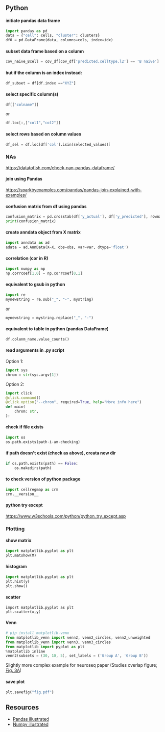 ## Python

#### initiate pandas data frame

```Python
import pandas as pd
data = {"cell": cells, "cluster": clusters}
df0 = pd.DataFrame(data, columns=cols, index=idx)
```

#### subset data frame based on a column

```Python
cov_naive_Bcell = cov_df[cov_df['predicted.celltype.l2'] == 'B naive']
```

#### but if the column is an index instead:

```Python
df_subset = df[df.index =="XYZ"]
```

#### select specific column(s)

```Python
df[["colname"]]
```

or

```Python
df.loc[:,["col1","col2"]]
```

#### select rows based on column values

```Python
df_sel = df.loc[df['col'].isin(selected_values)]
```

### NAs

https://datatofish.com/check-nan-pandas-dataframe/

#### join using Pandas

https://sparkbyexamples.com/pandas/pandas-join-explained-with-examples/

#### confusion matrix from df using pandas

```Python
confusion_matrix = pd.crosstab(df['y_actual'], df['y_predicted'], rownames=['Actual'], colnames=['Predicted'])
print(confusion_matrix)
```


#### create anndata object from X matrix

```Python
import anndata as ad
adata = ad.AnnData(X=X, obs=obs, var=var, dtype='float')
```

#### correlation (cor in R)

```Python
import numpy as np
np.corrcoef[1,0] = np.corrcoef[0,1]
```

#### equivalent to gsub in python

```Python
import re
mynewstring = re.sub("_", "-", mystring)
```

or

```Python
mynewstring = mystring.replace("_", "-")
```

#### equivalent to table in python (pandas DataFrame)

```Python
df.colunm_name.value_counts()
```

#### read arguments in .py script

Option 1:

```Python
import sys
chrom = str(sys.argv[1])
```

Option 2:

```Python
import click
@click.command()
@click.option("--chrom", required=True, help="More info here")
def main(
    chrom: str,
):
```

#### check if file exists

```Python
import os
os.path.exists(path-i-am-checking)
```

#### if path doesn't exist (check as above), creata new dir

```Python
if os.path.exists(path) == False:
	os.makedirs(path)
```

#### to check version of python package

```Python
import cellregmap as crm
crm.__version__
```

#### python try except

https://www.w3schools.com/python/python_try_except.asp


### Plotting

#### show matrix

```Python
import matplotlib.pyplot as plt
plt.matshow(M)
```

#### histogram

```Python
import matplotlib.pyplot as plt
plt.hist(y)
plt.show()
```

#### scatter

```
import matplotlib.pyplot as plt
plt.scatter(x,y)
```

#### Venn

```Python
# pip install matplotlib-venn
from matplotlib_venn import venn2, venn2_circles, venn2_unweighted
from matplotlib_venn import venn3, venn3_circles
from matplotlib import pyplot as plt
%matplotlib inline
venn2(subsets = (30, 10, 5), set_labels = ('Group A', 'Group B'))
```

Slightly more complex example for neuroseq paper (Studies overlap figure; [Fig. 3A](https://github.com/single-cell-genetics/singlecell_neuroseq_paper/blob/main/plotting_notebooks/Figure_3/Figure_3a.ipynb))

#### save plot

```Python
plt.savefig("fig.pdf")
```

## Resources

* [Pandas illustrated](https://betterprogramming.pub/pandas-illustrated-the-definitive-visual-guide-to-pandas-c31fa921a43)
* [Numpy illustrated](https://betterprogramming.pub/numpy-illustrated-the-visual-guide-to-numpy-3b1d4976de1)
